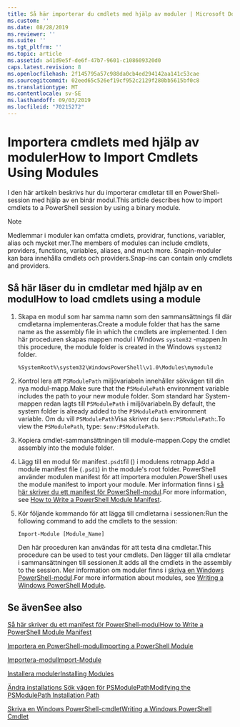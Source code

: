 ```yaml
---
title: Så här importerar du cmdlets med hjälp av moduler | Microsoft Docs
ms.custom: ''
ms.date: 08/28/2019
ms.reviewer: ''
ms.suite: ''
ms.tgt_pltfrm: ''
ms.topic: article
ms.assetid: a41d9e5f-de6f-47b7-9601-c108609320d0
caps.latest.revision: 8
ms.openlocfilehash: 2f145795a57c988da0cb4ed294142aa141c53cae
ms.sourcegitcommit: 02eed65c526ef19cf952c2129f280bb5615bf0c8
ms.translationtype: MT
ms.contentlocale: sv-SE
ms.lasthandoff: 09/03/2019
ms.locfileid: "70215272"
---
```

# <a name="how-to-import-cmdlets-using-modules"></a><span data-ttu-id="5f581-102">Importera cmdlets med hjälp av moduler</span><span class="sxs-lookup"><span data-stu-id="5f581-102">How to Import Cmdlets Using Modules</span></span>

<span data-ttu-id="5f581-103">I den här artikeln beskrivs hur du importerar cmdletar till en PowerShell-session med hjälp av en binär modul.</span><span class="sxs-lookup"><span data-stu-id="5f581-103">This article describes how to import cmdlets to a PowerShell session by using a binary module.</span></span>

> [!NOTE]
> <span data-ttu-id="5f581-104">Medlemmar i moduler kan omfatta cmdlets, providrar, functions, variabler, alias och mycket mer.</span><span class="sxs-lookup"><span data-stu-id="5f581-104">The members of modules can include cmdlets, providers, functions, variables, aliases, and much more.</span></span> <span data-ttu-id="5f581-105">Snapin-moduler kan bara innehålla cmdlets och providers.</span><span class="sxs-lookup"><span data-stu-id="5f581-105">Snap-ins can contain only cmdlets and providers.</span></span>

## <a name="how-to-load-cmdlets-using-a-module"></a><span data-ttu-id="5f581-106">Så här läser du in cmdletar med hjälp av en modul</span><span class="sxs-lookup"><span data-stu-id="5f581-106">How to load cmdlets using a module</span></span>

1. <span data-ttu-id="5f581-107">Skapa en modul som har samma namn som den sammansättnings fil där cmdletarna implementeras.</span><span class="sxs-lookup"><span data-stu-id="5f581-107">Create a module folder that has the same name as the assembly file in which the cmdlets are implemented.</span></span> <span data-ttu-id="5f581-108">I den här proceduren skapas mappen modul i Windows `system32` -mappen.</span><span class="sxs-lookup"><span data-stu-id="5f581-108">In this procedure, the module folder is created in the Windows `system32` folder.</span></span>

   `%SystemRoot%\system32\WindowsPowerShell\v1.0\Modules\mymodule`

1. <span data-ttu-id="5f581-109">Kontrol lera att `PSModulePath` miljövariabeln innehåller sökvägen till din nya modul-mapp.</span><span class="sxs-lookup"><span data-stu-id="5f581-109">Make sure that the `PSModulePath` environment variable includes the path to your new module folder.</span></span> <span data-ttu-id="5f581-110">Som standard har System-mappen redan lagts till `PSModulePath` i miljövariabeln.</span><span class="sxs-lookup"><span data-stu-id="5f581-110">By default, the system folder is already added to the `PSModulePath` environment variable.</span></span> <span data-ttu-id="5f581-111">Om du vill `PSModulePath`Visa skriver du `$env:PSModulePath`:.</span><span class="sxs-lookup"><span data-stu-id="5f581-111">To view the `PSModulePath`, type: `$env:PSModulePath`.</span></span>

1. <span data-ttu-id="5f581-112">Kopiera cmdlet-sammansättningen till module-mappen.</span><span class="sxs-lookup"><span data-stu-id="5f581-112">Copy the cmdlet assembly into the module folder.</span></span>

1. <span data-ttu-id="5f581-113">Lägg till en modul för manifest`.psd1`fil () i modulens rotmapp.</span><span class="sxs-lookup"><span data-stu-id="5f581-113">Add a module manifest file (`.psd1`) in the module's root folder.</span></span> <span data-ttu-id="5f581-114">PowerShell använder modulen manifest för att importera modulen.</span><span class="sxs-lookup"><span data-stu-id="5f581-114">PowerShell uses the module manifest to import your module.</span></span> <span data-ttu-id="5f581-115">Mer information finns i [så här skriver du ett manifest för PowerShell-modul](../module/how-to-write-a-powershell-module-manifest.md).</span><span class="sxs-lookup"><span data-stu-id="5f581-115">For more information, see [How to Write a PowerShell Module Manifest](../module/how-to-write-a-powershell-module-manifest.md).</span></span>

1. <span data-ttu-id="5f581-116">Kör följande kommando för att lägga till cmdletarna i sessionen:</span><span class="sxs-lookup"><span data-stu-id="5f581-116">Run the following command to add the cmdlets to the session:</span></span>

   `Import-Module [Module_Name]`

   <span data-ttu-id="5f581-117">Den här proceduren kan användas för att testa dina cmdletar.</span><span class="sxs-lookup"><span data-stu-id="5f581-117">This procedure can be used to test your cmdlets.</span></span> <span data-ttu-id="5f581-118">Den lägger till alla cmdletar i sammansättningen till sessionen.</span><span class="sxs-lookup"><span data-stu-id="5f581-118">It adds all the cmdlets in the assembly to the session.</span></span> <span data-ttu-id="5f581-119">Mer information om moduler finns i [skriva en Windows PowerShell-modul](../module/writing-a-windows-powershell-module.md).</span><span class="sxs-lookup"><span data-stu-id="5f581-119">For more information about modules, see [Writing a Windows PowerShell Module](../module/writing-a-windows-powershell-module.md).</span></span>

## <a name="see-also"></a><span data-ttu-id="5f581-120">Se även</span><span class="sxs-lookup"><span data-stu-id="5f581-120">See also</span></span>

[<span data-ttu-id="5f581-121">Så här skriver du ett manifest för PowerShell-modul</span><span class="sxs-lookup"><span data-stu-id="5f581-121">How to Write a PowerShell Module Manifest</span></span>](../module/how-to-write-a-powershell-module-manifest.md)

[<span data-ttu-id="5f581-122">Importera en PowerShell-modul</span><span class="sxs-lookup"><span data-stu-id="5f581-122">Importing a PowerShell Module</span></span>](../module/importing-a-powershell-module.md)

[<span data-ttu-id="5f581-123">Importera-modul</span><span class="sxs-lookup"><span data-stu-id="5f581-123">Import-Module</span></span>](/powershell/module/Microsoft.PowerShell.Core/Import-Module)

[<span data-ttu-id="5f581-124">Installera moduler</span><span class="sxs-lookup"><span data-stu-id="5f581-124">Installing Modules</span></span>](../module/installing-a-powershell-module.md)

[<span data-ttu-id="5f581-125">Ändra installations Sök vägen för PSModulePath</span><span class="sxs-lookup"><span data-stu-id="5f581-125">Modifying the PSModulePath Installation Path</span></span>](../module/modifying-the-psmodulepath-installation-path.md)

[<span data-ttu-id="5f581-126">Skriva en Windows PowerShell-cmdlet</span><span class="sxs-lookup"><span data-stu-id="5f581-126">Writing a Windows PowerShell Cmdlet</span></span>](./writing-a-windows-powershell-cmdlet.md)
